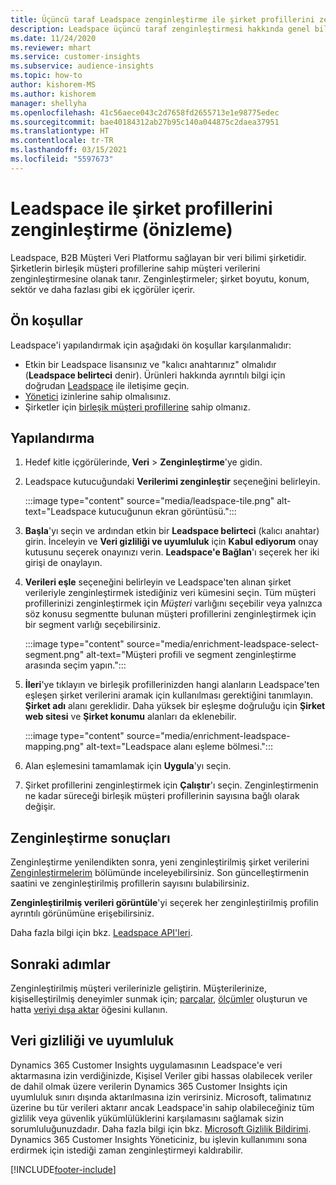 ```yaml
---
title: Üçüncü taraf Leadspace zenginleştirme ile şirket profillerini zenginleştirme
description: Leadspace üçüncü taraf zenginleştirmesi hakkında genel bilgiler.
ms.date: 11/24/2020
ms.reviewer: mhart
ms.service: customer-insights
ms.subservice: audience-insights
ms.topic: how-to
author: kishorem-MS
ms.author: kishorem
manager: shellyha
ms.openlocfilehash: 41c56aece043c2d7658fd2655713e1e98775edec
ms.sourcegitcommit: bae40184312ab27b95c140a044875c2daea37951
ms.translationtype: HT
ms.contentlocale: tr-TR
ms.lasthandoff: 03/15/2021
ms.locfileid: "5597673"
---
```

# <a name="enrichment-of-company-profiles-with-leadspace-preview"></a>Leadspace ile şirket profillerini zenginleştirme (önizleme)

Leadspace, B2B Müşteri Veri Platformu sağlayan bir veri bilimi şirketidir. Şirketlerin birleşik müşteri profillerine sahip müşteri verilerini zenginleştirmesine olanak tanır. Zenginleştirmeler; şirket boyutu, konum, sektör ve daha fazlası gibi ek içgörüler içerir.

## <a name="prerequisites"></a>Ön koşullar

Leadspace'i yapılandırmak için aşağıdaki ön koşullar karşılanmalıdır:

- Etkin bir Leadspace lisansınız ve "kalıcı anahtarınız" olmalıdır (**Leadspace belirteci** denir). Ürünleri hakkında ayrıntılı bilgi için doğrudan [Leadspace](https://www.leadspace.com/products/leadspace-on-demand/) ile iletişime geçin.
- [Yönetici](permissions.md#administrator) izinlerine sahip olmalısınız.
- Şirketler için [birleşik müşteri profillerine](customer-profiles.md) sahip olmanız.

## <a name="configuration"></a>Yapılandırma

1. Hedef kitle içgörülerinde, **Veri** > **Zenginleştirme**'ye gidin.

1. Leadspace kutucuğundaki **Verilerimi zenginleştir** seçeneğini belirleyin.

   :::image type="content" source="media/leadspace-tile.png" alt-text="Leadspace kutucuğunun ekran görüntüsü.":::

1. **Başla**'yı seçin ve ardından etkin bir **Leadspace belirteci** (kalıcı anahtar) girin. İnceleyin ve **Veri gizliliği ve uyumluluk** için **Kabul ediyorum** onay kutusunu seçerek onayınızı verin. **Leadspace'e Bağlan**'ı seçerek her iki girişi de onaylayın.

1. **Verileri eşle** seçeneğini belirleyin ve Leadspace'ten alınan şirket verileriyle zenginleştirmek istediğiniz veri kümesini seçin. Tüm müşteri profillerinizi zenginleştirmek için *Müşteri* varlığını seçebilir veya yalnızca söz konusu segmentte bulunan müşteri profillerini zenginleştirmek için bir segment varlığı seçebilirsiniz.

   :::image type="content" source="media/enrichment-leadspace-select-segment.png" alt-text="Müşteri profili ve segment zenginleştirme arasında seçim yapın.":::

1. **İleri**'ye tıklayın ve birleşik profillerinizden hangi alanların Leadspace'ten eşleşen şirket verilerini aramak için kullanılması gerektiğini tanımlayın. **Şirket adı** alanı gereklidir. Daha yüksek bir eşleşme doğruluğu için **Şirket web sitesi** ve **Şirket konumu** alanları da eklenebilir.

   :::image type="content" source="media/enrichment-leadspace-mapping.png" alt-text="Leadspace alanı eşleme bölmesi.":::
   
1. Alan eşlemesini tamamlamak için **Uygula**'yı seçin.

1. Şirket profillerini zenginleştirmek için **Çalıştır**'ı seçin. Zenginleştirmenin ne kadar süreceği birleşik müşteri profillerinin sayısına bağlı olarak değişir.

## <a name="enrichment-results"></a>Zenginleştirme sonuçları

Zenginleştirme yenilendikten sonra, yeni zenginleştirilmiş şirket verilerini [Zenginleştirmelerim](enrichment-hub.md) bölümünde inceleyebilirsiniz. Son güncelleştirmenin saatini ve zenginleştirilmiş profillerin sayısını bulabilirsiniz.

**Zenginleştirilmiş verileri görüntüle**'yi seçerek her zenginleştirilmiş profilin ayrıntılı görünümüne erişebilirsiniz.

Daha fazla bilgi için bkz. [Leadspace API'leri](https://support.leadspace.com/hc/en-us/sections/201997649-API).

## <a name="next-steps"></a>Sonraki adımlar

Zenginleştirilmiş müşteri verilerinizle geliştirin. Müşterilerinize, kişiselleştirilmiş deneyimler sunmak için; [parçalar](segments.md), [ölçümler](measures.md) oluşturun ve hatta [veriyi dışa aktar](export-destinations.md) öğesini kullanın.

## <a name="data-privacy-and-compliance"></a>Veri gizliliği ve uyumluluk

Dynamics 365 Customer Insights uygulamasının Leadspace'e veri aktarmasına izin verdiğinizde, Kişisel Veriler gibi hassas olabilecek veriler de dahil olmak üzere verilerin Dynamics 365 Customer Insights için uyumluluk sınırı dışında aktarılmasına izin verirsiniz. Microsoft, talimatınız üzerine bu tür verileri aktarır ancak Leadspace'in sahip olabileceğiniz tüm gizlilik veya güvenlik yükümlülüklerini karşılamasını sağlamak sizin sorumluluğunuzdadır. Daha fazla bilgi için bkz. [Microsoft Gizlilik Bildirimi](https://go.microsoft.com/fwlink/?linkid=396732).
Dynamics 365 Customer Insights Yöneticiniz, bu işlevin kullanımını sona erdirmek için istediği zaman zenginleştirmeyi kaldırabilir.


[!INCLUDE[footer-include](../includes/footer-banner.md)]